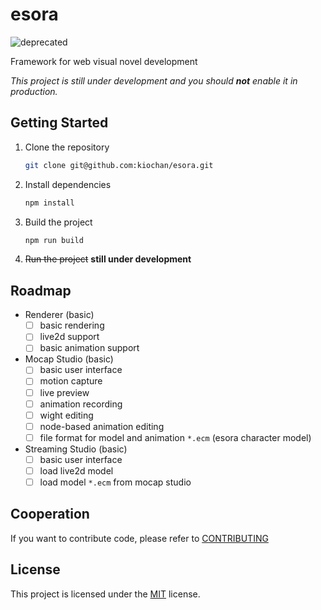 # esora

![deprecated](https://img.shields.io/badge/deprecated-ff00ff)

Framework for web visual novel development

_This project is still under development and you should **not** enable it in production._

## Getting Started

1. Clone the repository

   ```bash
   git clone git@github.com:kiochan/esora.git
   ```

2. Install dependencies

   ```bash
   npm install
   ```

3. Build the project

   ```bash
   npm run build
   ```

4. ~~Run the project~~ **still under development**

## Roadmap

- Renderer (basic)
  - [ ] basic rendering
  - [ ] live2d support
  - [ ] basic animation support
- Mocap Studio (basic)
  - [ ] basic user interface
  - [ ] motion capture
  - [ ] live preview
  - [ ] animation recording
  - [ ] wight editing
  - [ ] node-based animation editing
  - [ ] file format for model and animation `*.ecm` (esora character model)
- Streaming Studio (basic)
  - [ ] basic user interface
  - [ ] load live2d model
  - [ ] load model `*.ecm` from mocap studio

## Cooperation

If you want to contribute code, please refer to [CONTRIBUTING](./CONTRIBUTING.md)

## License

This project is licensed under the [MIT](./LICENSE) license.
